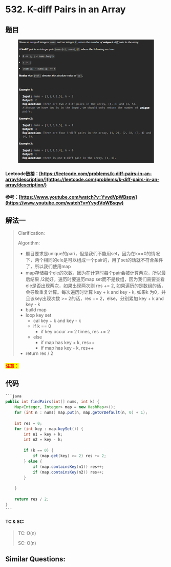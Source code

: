 # 532. K-diff Pairs in an Array

## 题目

<figure><img src="../../.gitbook/assets/image (1) (1) (1) (1) (1) (1) (1) (1) (1).png" alt=""><figcaption></figcaption></figure>

#### Leetcode链接：[https://leetcode.com/problems/k-diff-pairs-in-an-array/description/](https://leetcode.com/problems/k-diff-pairs-in-an-array/description/)

#### 参考：[https://www.youtube.com/watch?v=YvydVpWBsqw](https://www.youtube.com/watch?v=YvydVpWBsqw)

## 解法一

> Clarification:&#x20;
>
> Algorithm:&#x20;
>
> * 题目要求是unique的pari，但是我们不能用set，因为在k==0的情况下，两个相同的ele是可以组成一个pair的，用了set的话就不符合条件了，所以我们使用map
> * map存储每个ele的次数，因为在计算时每个pair会被计算两次，所以最后结果 /2就好。遍历时要遍历map set而不是数组，因为我们需要查看ele是否出现两次，如果出现两次则 res += 2, 如果遍历的是数组的话，会导致重复计算。每次遍历时计算 key + k and key - k, 如果k 为0，并且该key出现次数 >= 2的话，res += 2，else，分别累加 key + k and key - k
> * build map
> * loop key set
>   * cal key + k and key - k
>   * if k == 0
>     * if key occur >= 2 times, res += 2
>   * else
>     * if map has key + k, res++
>     * if map has key - k, res++
> * return res / 2

#### <mark style="color:red;">注意：</mark>

## 代码

````java
```java
public int findPairs(int[] nums, int k) {
    Map<Integer, Integer> map = new HashMap<>();
    for (int n : nums) map.put(n, map.getOrDefault(n, 0) + 1);

    int res = 0;
    for (int key : map.keySet()) {
        int n1 = key + k;
        int n2 = key - k;

        if (k == 0) {
            if (map.get(key) >= 2) res += 2;
        } else {
            if (map.containsKey(n1)) res++;
            if (map.containsKey(n2)) res++;
        }

    }

    return res / 2;
}
```
````

#### TC & SC:&#x20;

> TC: O(n)
>
> SC: O(n)

## **Similar Questions:**&#x20;
